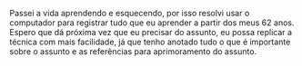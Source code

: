 <!-- markdownlint-disable-next-line -->
<!-- #### Objetivo -->
Passei a vida aprendendo e esquecendo, por isso resolvi usar o computador para registrar tudo que eu aprender a partir dos meus 62 anos.
Espero que dá próxima vez que eu precisar do assunto, eu possa replicar a técnica com mais facilidade, já que tenho anotado tudo o que é importante sobre o assunto e as referências para aprimoramento do assunto.
